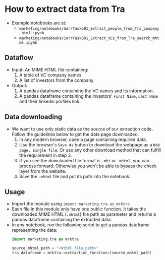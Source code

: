 # How to extract data from Tra

* Example notebooks are at:
  * `marketing/notebooks/SorrTask601_Extract_people_from_Tra_company_html.ipynb`
  * `marketing/notebooks/SorrTask601_Extract_VCs_from_Tra_search_mhtml.ipynb`

## Dataflow

* Input: An MIME HTML file containing:
    1. A table of VC company names
    2. A list of investors from the company.
* Output: 
    1. A pandas dataframe containing the VC names and its information.
    2. A pandas dataframe containing the investors' `First Name`, `Last Name` and their linkedin profiles link.

## Data downloading

* We want to use only static data as the source of our extraction code. Follow the guidelines below to get the data page downloaded.
    1. In any modern browser, open a page containing required data.
    2. Use the browser's `Save As` button to download the webpage as a `Web page, single file`. Or use any other download method that can fulfill the requirement in step 3.
    3. If you see the downloaded file format is `.mht` or `.mhtml`, you can process forward. Otherwise you won't be able to bypass the check layer from the website.
    4. Save the `.mhtml` file and put its path into the notebook.

## Usage

* Import the module using `import marketing.tra as mrktra`
* Each file in this module only have one public function. It takes the downloaded MIME HTML (`.mhtml`) file path as parameter and returns a pandas dataframe containing the extracted data.
* In any notebook, run the following script to get a pandas dataframe representing the data:
    ```python
    import marketing.tra as mrktra

    source_mhtml_path = "<mthml_file_path>"
    tra_dataframe = mrktra.<extraction_function>(source_mhtml_path)
    ```